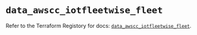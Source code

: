 # `data_awscc_iotfleetwise_fleet`

Refer to the Terraform Registory for docs: [`data_awscc_iotfleetwise_fleet`](https://registry.terraform.io/providers/hashicorp/awscc/0.70.0/docs/data-sources/iotfleetwise_fleet).
